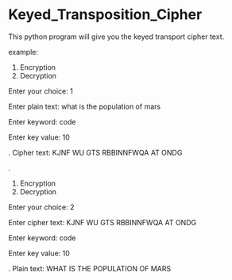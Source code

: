 # Keyed_Transposition_Cipher
This python program will give you the keyed transport cipher text.

example:

1. Encryption
2. Decryption

Enter your choice: 1

Enter plain text: what is the population of mars

Enter keyword: code

Enter key value: 10


.
Cipher text: KJNF WU GTS RBBINNFWQA AT ONDG





.
1. Encryption
2. Decryption

Enter your choice: 2

Enter cipher text: KJNF WU GTS RBBINNFWQA AT ONDG

Enter keyword: code

Enter key value: 10


.
Plain text: WHAT IS THE POPULATION OF MARS

